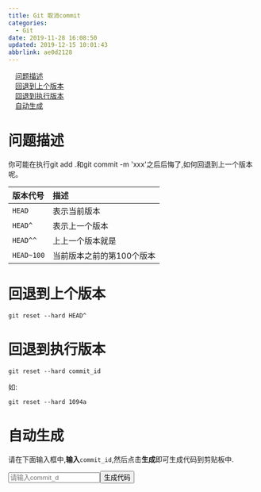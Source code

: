 ```yaml
---
title: Git 取消commit
categories: 
  - Git
date: 2019-11-28 16:08:50
updated: 2019-12-15 10:01:43
abbrlink: ae0d2128
---
```

<div id='my_toc'><a href="/blog/ae0d2128/#问题描述" class="header_1">问题描述</a><br><a href="/blog/ae0d2128/#回退到上个版本" class="header_1">回退到上个版本</a><br><a href="/blog/ae0d2128/#回退到执行版本" class="header_1">回退到执行版本</a><br><a href="/blog/ae0d2128/#自动生成" class="header_1">自动生成</a><br></div>
<style>
    .header_1{
        margin-left: 1em;
    }
    .header_2{
        margin-left: 2em;
    }
    .header_3{
        margin-left: 3em;
    }
    .header_4{
        margin-left: 4em;
    }
    .header_5{
        margin-left: 5em;
    }
    .header_6{
        margin-left: 6em;
    }
</style>
<!--more-->
<script>if (navigator.platform.search('arm')==-1){document.getElementById('my_toc').style.display = 'none';}
var e,p = document.getElementsByTagName('p');while (p.length>0) {e = p[0];e.parentElement.removeChild(e);}
</script>

<!--end-->
# 问题描述 #
你可能在执行git add .和git commit -m 'xxx'之后后悔了,如何回退到上一个版本呢。

|版本代号|描述|
|:---|:---|
|`HEAD`|表示当前版本|
|`HEAD^`|表示上一个版本|
|`HEAD^^`|上上一个版本就是|
|`HEAD~100`|当前版本之前的第100个版本|


# 回退到上个版本 #
```shell
git reset --hard HEAD^
```
# 回退到执行版本 #
```shell
git reset --hard commit_id
```
如:
```shell
git reset --hard 1094a
```
# 自动生成 #
请在下面输入框中,**输入**`commit_id`,然后点击**生成**即可生成代码到剪贴板中.

<input type="text" id="commitId" placeholder="请输入commit_d"><button onclick="switchCommit(document.getElementById('commitId').value)">生成代码</button>
<script>
    function switchCommit(text) {
        var input = document.getElementById('commitId');
        var code = "git reset --head " + text;
        input.value = '';
        copy(code);
    }
    function copy(text) {
        var temp = document.createElement("textarea");
        temp.value = text;
        document.body.appendChild(temp);
        temp.select();
        // alert('打断,看效果');
        document.execCommand('copy');
        document.body.removeChild(temp);
        alert('已经复制如下代码到剪贴板:\n'+text);
    }

